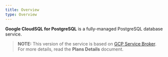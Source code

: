 ```yaml
---
title: Overview
type: Overview
---
```


**Google CloudSQL for PostgreSQL** is a fully-managed PostgreSQL database service.

>**NOTE:** This version of the service is based on [GCP Service Broker](https://github.com/GoogleCloudPlatform/gcp-service-broker/).
For more details, read the **Plans Details** document.
